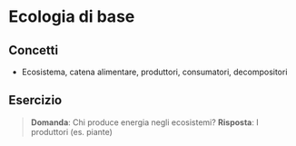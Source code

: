 # Ecologia di base

## Concetti
- Ecosistema, catena alimentare, produttori, consumatori, decompositori

## Esercizio
> **Domanda**: Chi produce energia negli ecosistemi?
> **Risposta**: I produttori (es. piante)
